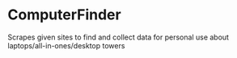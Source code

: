 # ComputerFinder
Scrapes given sites to find and collect data for personal use about laptops/all-in-ones/desktop towers
